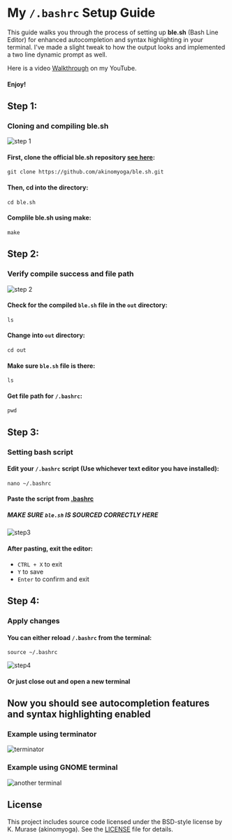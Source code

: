 # My `/.bashrc` Setup Guide

This guide walks you through the process of setting up **ble.sh** (Bash Line Editor) for enhanced autocompletion and syntax highlighting in your terminal.
I've made a slight tweak to how the output looks and implemented a two line dynamic prompt as well.

Here is a video [Walkthrough](https://youtu.be/lUE-eENJaTU?si=7EKdm4u0xYbZDI4i) on my YouTube.

#### Enjoy!

## Step 1:
### Cloning and compiling ble.sh

![step 1](https://github.com/user-attachments/assets/7f16375e-bd8d-41f9-aeb9-f69759a770a5)

#### First, clone the official ble.sh repository [see here](https://github.com/akinomyoga/ble.sh):
```
git clone https://github.com/akinomyoga/ble.sh.git
```

#### Then, cd into the directory:
```
cd ble.sh
```
#### Complile ble.sh using make:
```
make
```

## Step 2:
### Verify compile success and file path

![step 2](https://github.com/user-attachments/assets/c8ee1a38-6a6e-4779-b774-bc2543180a01)

#### Check for the compiled `ble.sh` file in the `out` directory:
```
ls
```
#### Change into `out` directory:
```
cd out
```
#### Make sure `ble.sh` file is there:
```
ls
```
#### Get file path for `/.bashrc`:
```
pwd
```
## Step 3:
### Setting bash script

#### Edit your `/.bashrc` script (Use whichever text editor you have installed):
```
nano ~/.bashrc
```
#### Paste the script from [.bashrc](https://github.com/dramiajr/bashrc-/blob/main/.bashrc%20script)
##### MAKE SURE `ble.sh` IS SOURCED CORRECTLY HERE 
![step3](https://github.com/user-attachments/assets/f754847e-e8a6-4aaa-b2ba-a4b19ed55717)

#### After pasting, exit the editor:
- `CTRL + X` to exit
- `Y` to save
- `Enter` to confirm and exit

## Step 4:
### Apply changes

#### You can either reload `/.bashrc` from the terminal:
```
source ~/.bashrc
```
![step4](https://github.com/user-attachments/assets/7002f586-ec5d-49de-8ce6-ee94fea12153)

#### Or just close out and open a new terminal 

## Now you should see autocompletion features and syntax highlighting enabled

### Example using terminator
![terminator](https://github.com/user-attachments/assets/61f2b007-6e62-4fef-b33a-f35797018814)

### Example using GNOME terminal
![another terminal](https://github.com/user-attachments/assets/76ab7b3c-b31a-4673-96fb-fa1859d3b9e4)

## License
This project includes source code licensed under the BSD-style license by K. Murase (akinomyoga). See the [LICENSE](./LICENSE) file for details.















